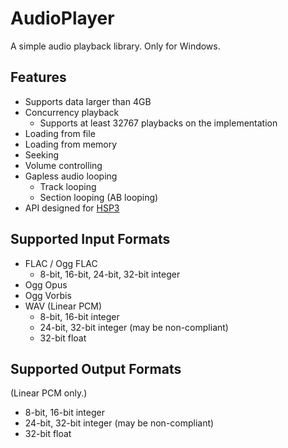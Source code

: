 # AudioPlayer
A simple audio playback library.
Only for Windows.

## Features
- Supports data larger than 4GB
- Concurrency playback
	- Supports at least 32767 playbacks on the implementation
- Loading from file
- Loading from memory
- Seeking
- Volume controlling
- Gapless audio looping
	- Track looping
	- Section looping (AB looping)
- API designed for [HSP3](http://hsp.tv/)

## Supported Input Formats
- FLAC / Ogg FLAC
	- 8-bit, 16-bit, 24-bit, 32-bit integer
- Ogg Opus
- Ogg Vorbis
- WAV (Linear PCM)
	- 8-bit, 16-bit integer
	- 24-bit, 32-bit integer (may be non-compliant)
	- 32-bit float

## Supported Output Formats
(Linear PCM only.)
- 8-bit, 16-bit integer
- 24-bit, 32-bit integer (may be non-compliant)
- 32-bit float